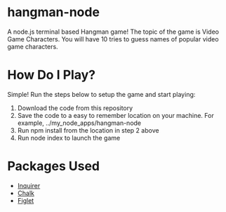 # hangman-node

A node.js terminal based Hangman game!
The topic of the game is Video Game Characters.  You will have 10 tries to guess names of popular video game characters.

# How Do I Play?

Simple!  Run the steps below to setup the game and start playing:

1. Download the code from this repository
2. Save the code to a easy to remember location on your machine.  For example, ../my_node_apps/hangman-node
3. Run npm install from the location in step 2 above
4. Run node index to launch the game

# Packages Used

* [Inquirer](https://www.npmjs.com/package/inquirer)
* [Chalk](https://www.npmjs.com/package/chalk)
* [Figlet](https://www.npmjs.com/package/figlet)
